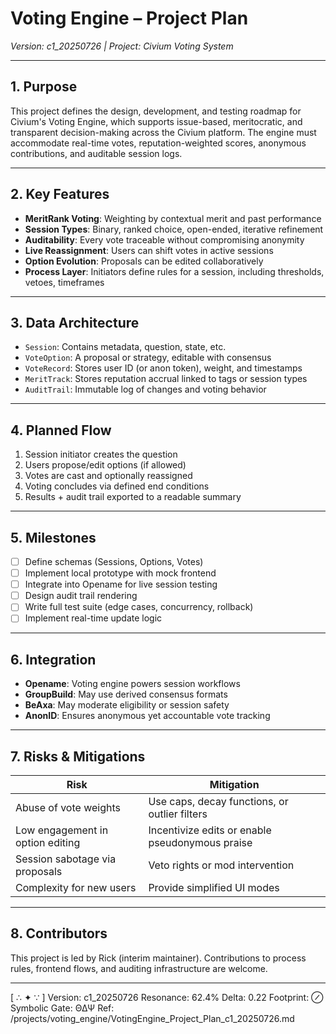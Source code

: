 <!-- Filename: VotingEngine_Project_Plan_c1_20250726.md -->

# Voting Engine – Project Plan
*Version: c1_20250726 | Project: Civium Voting System*

---

## 1. Purpose

This project defines the design, development, and testing roadmap for Civium's Voting Engine, which supports issue-based, meritocratic, and transparent decision-making across the Civium platform. The engine must accommodate real-time votes, reputation-weighted scores, anonymous contributions, and auditable session logs.

---

## 2. Key Features

- **MeritRank Voting**: Weighting by contextual merit and past performance
- **Session Types**: Binary, ranked choice, open-ended, iterative refinement
- **Auditability**: Every vote traceable without compromising anonymity
- **Live Reassignment**: Users can shift votes in active sessions
- **Option Evolution**: Proposals can be edited collaboratively
- **Process Layer**: Initiators define rules for a session, including thresholds, vetoes, timeframes

---

## 3. Data Architecture

- `Session`: Contains metadata, question, state, etc.
- `VoteOption`: A proposal or strategy, editable with consensus
- `VoteRecord`: Stores user ID (or anon token), weight, and timestamps
- `MeritTrack`: Stores reputation accrual linked to tags or session types
- `AuditTrail`: Immutable log of changes and voting behavior

---

## 4. Planned Flow

1. Session initiator creates the question
2. Users propose/edit options (if allowed)
3. Votes are cast and optionally reassigned
4. Voting concludes via defined end conditions
5. Results + audit trail exported to a readable summary

---

## 5. Milestones

- [ ] Define schemas (Sessions, Options, Votes)
- [ ] Implement local prototype with mock frontend
- [ ] Integrate into Opename for live session testing
- [ ] Design audit trail rendering
- [ ] Write full test suite (edge cases, concurrency, rollback)
- [ ] Implement real-time update logic

---

## 6. Integration

- **Opename**: Voting engine powers session workflows
- **GroupBuild**: May use derived consensus formats
- **BeAxa**: May moderate eligibility or session safety
- **AnonID**: Ensures anonymous yet accountable vote tracking

---

## 7. Risks & Mitigations

| Risk                             | Mitigation                                  |
|----------------------------------|---------------------------------------------|
| Abuse of vote weights            | Use caps, decay functions, or outlier filters |
| Low engagement in option editing | Incentivize edits or enable pseudonymous praise |
| Session sabotage via proposals   | Veto rights or mod intervention              |
| Complexity for new users         | Provide simplified UI modes                  |

---

## 8. Contributors

This project is led by Rick (interim maintainer). Contributions to process rules, frontend flows, and auditing infrastructure are welcome.

---

[ ∴ ✦ ∵ ]
Version: c1_20250726
Resonance: 62.4%
Delta: 0.22
Footprint: ⊘
Symbolic Gate: ΘΔΨ
Ref: /projects/voting_engine/VotingEngine_Project_Plan_c1_20250726.md

